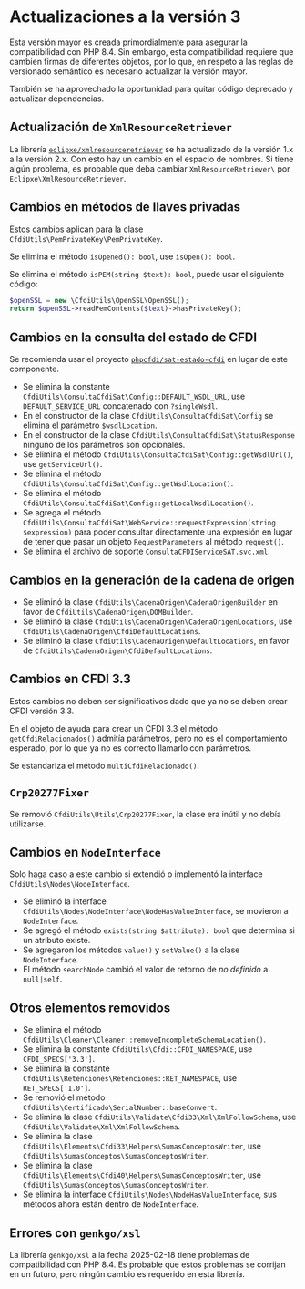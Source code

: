 # Actualizaciones a la versión 3

Esta versión mayor es creada primordialmente para asegurar la compatibilidad con PHP 8.4.
Sin embargo, esta compatibilidad requiere que cambien firmas de diferentes objetos, por lo que,
en respeto a las reglas de versionado semántico es necesario actualizar la versión mayor.

También se ha aprovechado la oportunidad para quitar código deprecado y actualizar dependencias.

## Actualización de `XmlResourceRetriever`

La librería [`eclipxe/xmlresourceretriever`](https://github.com/eclipxe13/xmlresourceretriever) se ha actualizado
de la versión 1.x a la versión 2.x. Con esto hay un cambio en el espacio de nombres.
Si tiene algún problema, es probable que deba cambiar `XmlResourceRetriever\` por `Eclipxe\XmlResourceRetriever`.

## Cambios en métodos de llaves privadas

Estos cambios aplican para la clase `CfdiUtils\PemPrivateKey\PemPrivateKey`.

Se elimina el método `isOpened(): bool`, use `isOpen(): bool`.

Se elimina el método `isPEM(string $text): bool`, puede usar el siguiente código:

```php
$openSSL = new \CfdiUtils\OpenSSL\OpenSSL();
return $openSSL->readPemContents($text)->hasPrivateKey();
```

## Cambios en la consulta del estado de CFDI

Se recomienda usar el proyecto [`phpcfdi/sat-estado-cfdi`](https://github.com/phpcfdi/sat-estado-cfdi) en lugar de este componente.

- Se elimina la constante `CfdiUtils\ConsultaCfdiSat\Config::DEFAULT_WSDL_URL`, use `DEFAULT_SERVICE_URL` concatenado con `?singleWsdl`.
- En el constructor de la clase `CfdiUtils\ConsultaCfdiSat\Config` se elimina el parámetro `$wsdlLocation`.
- En el constructor de la clase `CfdiUtils\ConsultaCfdiSat\StatusResponse` ninguno de los parámetros son opcionales.
- Se elimina el método `CfdiUtils\ConsultaCfdiSat\Config::getWsdlUrl()`, use `getServiceUrl()`.
- Se elimina el método `CfdiUtils\ConsultaCfdiSat\Config::getWsdlLocation()`.
- Se elimina el método `CfdiUtils\ConsultaCfdiSat\Config::getLocalWsdlLocation()`.
- Se agrega el método `CfdiUtils\ConsultaCfdiSat\WebService::requestExpression(string $expression)` para poder consultar directamente
  una expresión en lugar de tener que pasar un objeto `RequestParameters` al método `request()`.
- Se elimina el archivo de soporte `ConsultaCFDIServiceSAT.svc.xml`.

## Cambios en la generación de la cadena de origen

- Se eliminó la clase `CfdiUtils\CadenaOrigen\CadenaOrigenBuilder` en favor de `CfdiUtils\CadenaOrigen\DOMBuilder`.
- Se eliminó la clase `CfdiUtils\CadenaOrigen\CadenaOrigenLocations`, use `CfdiUtils\CadenaOrigen\CfdiDefaultLocations`.
- Se eliminó la clase `CfdiUtils\CadenaOrigen\DefaultLocations`, en favor de `CfdiUtils\CadenaOrigen\CfdiDefaultLocations`.

## Cambios en CFDI 3.3

Estos cambios no deben ser significativos dado que ya no se deben crear CFDI versión 3.3.

En el objeto de ayuda para crear un CFDI 3.3 el método `getCfdiRelacionados()` admitía parámetros,
pero no es el comportamiento esperado, por lo que ya no es correcto llamarlo con parámetros.

Se estandariza el método `multiCfdiRelacionado()`.

## `Crp20277Fixer`

Se removió `CfdiUtils\Utils\Crp20277Fixer`, la clase era inútil y no debía utilizarse.

## Cambios en `NodeInterface`

Solo haga caso a este cambio si extendió o implementó la interface `CfdiUtils\Nodes\NodeInterface`.

- Se eliminó la interface `CfdiUtils\Nodes\NodeInterface\NodeHasValueInterface`, se movieron a `NodeInterface`.
- Se agregó el método `exists(string $attribute): bool` que determina si un atributo existe.
- Se agregaron los métodos `value()` y `setValue()` a la clase `NodeInterface`.
- El método `searchNode` cambió el valor de retorno de *no definido* a `null|self`.

## Otros elementos removidos

- Se elimina el método `CfdiUtils\Cleaner\Cleaner::removeIncompleteSchemaLocation()`.
- Se elimina la constante `CfdiUtils\Cfdi::CFDI_NAMESPACE`, use `CFDI_SPECS['3.3']`.
- Se elimina la constante `CfdiUtils\Retenciones\Retenciones::RET_NAMESPACE`, use `RET_SPECS['1.0']`.
- Se removió el método `CfdiUtils\Certificado\SerialNumber::baseConvert`.
- Se elimina la clase `CfdiUtils\Validate\Cfdi33\Xml\XmlFollowSchema`, use `CfdiUtils\Validate\Xml\XmlFollowSchema`.
- Se elimina la clase `CfdiUtils\Elements\Cfdi33\Helpers\SumasConceptosWriter`, use `CfdiUtils\SumasConceptos\SumasConceptosWriter`.
- Se elimina la clase `CfdiUtils\Elements\Cfdi40\Helpers\SumasConceptosWriter`, use `CfdiUtils\SumasConceptos\SumasConceptosWriter`.
- Se elimina la interface `CfdiUtils\Nodes\NodeHasValueInterface`, sus métodos ahora están dentro de `NodeInterface`.

## Errores con `genkgo/xsl`

La librería `genkgo/xsl` a la fecha 2025-02-18 tiene problemas de compatibilidad con PHP 8.4.
Es probable que estos problemas se corrijan en un futuro, pero ningún cambio es requerido en esta librería.
